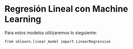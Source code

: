# Regresión Lineal con Machine Learning

Para estos modelos utilizaremos lo sieguiente:

```sh
from sklearn.linear_model import LinearRegression
```


